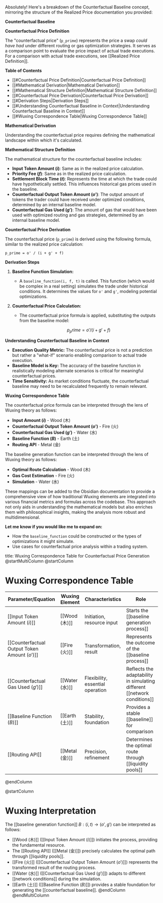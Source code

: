Absolutely!  Here's a breakdown of the Counterfactual Baseline concept, mirroring the structure of the Realized Price documentation you provided:

**Counterfactual Baseline**

**Counterfactual Price Definition**

The "counterfactual price" (`p_prime`) represents the price a swap *could have had* under different routing or gas optimization strategies. It serves as a comparison point to evaluate the price impact of actual trade executions. For a comparison with actual trade executions, see [[Realized Price Definition]].

**Table of Contents**

* [[#Counterfactual Price Definition|Counterfactual Price Definition]]
* [[#Mathematical Derivation|Mathematical Derivation]]
* [[#Mathematical Structure Definition|Mathematical Structure Definition]]
* [[#Counterfactual Price Derivation|Counterfactual Price Derivation]]
* [[#Derivation Steps|Derivation Steps]]
* [[#Understanding Counterfactual Baseline in Context|Understanding Counterfactual Baseline in Context]]
* [[#Wuxing Correspondence Table|Wuxing Correspondence Table]]

**Mathematical Derivation**

Understanding the counterfactual price requires defining the mathematical landscape within which it's calculated.

**Mathematical Structure Definition**

The mathematical structure for the counterfactual baseline includes:

* **Input Token Amount ($i$)**: Same as in the realized price calculation.
* **Priority Fee ($f$)**:  Same as in the realized price calculation.
* **Settlement Block Time ($t$)**: Represents the time at which the trade could have hypothetically settled. This influences historical gas prices used in the baseline.
* **Counterfactual Output Token Amount ($o'$)**: The output amount of tokens the trader could have received under optimized conditions, determined by an internal baseline model.
* **Counterfactual Gas Used ($g'$)**: The amount of gas that would have been used with optimized routing and gas strategies, determined by an internal baseline model.

**Counterfactual Price Derivation**

The counterfactual price (`p_prime`) is derived using the following formula, similar to the realized price calculation:

```
p_prime = o' / (i + g' + f)
```

**Derivation Steps**

1. **Baseline Function Simulation:**
   * A `baseline_function(i, f, t)` is called. This function (which would be complex in a real setting) simulates the trade under historical conditions. It determines the values for `o'` and `g'`, modeling potential optimizations.

2. **Counterfactual Price Calculation:**
   * The counterfactual price formula is applied, substituting the outputs from the baseline model:
     ```math
      p_prime = o' / (i + g' + f) 
      ```

**Understanding Counterfactual Baseline in Context**

* **Execution Quality Metric:**  The counterfactual price is not a prediction but rather a "what-if" scenario enabling comparison to actual trade execution.
* **Baseline Model is Key:** The accuracy of the baseline function in realistically modeling alternate scenarios is critical for meaningful counterfactual prices.
* **Time Sensitivity:** As market conditions fluctuate, the counterfactual baseline may need to be recalculated frequently to remain relevant.

**Wuxing Correspondence Table**

The counterfactual price formula can be interpreted through the lens of Wuxing theory as follows:

- **Input Amount ($i$)** - Wood (木)
- **Counterfactual Output Token Amount ($o'$)** - Fire (火)
- **Counterfactual Gas Used ($g'$)** - Water (水)
- **Baseline Function ($B$)** - Earth (土)
- **Routing API** - Metal (金)

The baseline generation function can be interpreted through the lens of Wuxing theory as follows:

- **Optimal Route Calculation** - Wood (木)
- **Gas Cost Estimation** - Fire (火)
- **Simulation** - Water (水)

These mappings can be added to the Obsidian documentation to provide a comprehensive view of how traditional Wuxing elements are integrated into various financial metrics and formulas across the codebase. This approach not only aids in understanding the mathematical models but also enriches them with philosophical insights, making the analysis more robust and multidimensional.

**Let me know if you would like me to expand on:**

* How the `baseline_function` could be constructed or the types of optimizations it might simulate.
* Use cases for counterfactual price analysis within a trading system. 

title: Wuxing Correspondence Table for Counterfactual Price Generation
@startMultiColumn
@startColumn
# Wuxing Correspondence Table
| Parameter/Equation | Wuxing Element | Characteristics | Role |
| --- | --- | --- | --- |
| [[Input Token Amount ($i$)]] | [[Wood (木)]] | Initiation, resource input | Starts the [[baseline generation process]] |
| [[Counterfactual Output Token Amount ($o'$)]] | [[Fire (火)]] | Transformation, result | Represents the outcome of the [[baseline process]] |
| [[Counterfactual Gas Used ($g'$)]] | [[Water (水)]] | Flexibility, essential operation | Reflects the adaptability in simulating different [[network conditions]] |
| [[Baseline Function ($B$)]] | [[Earth (土)]] | Stability, foundation | Provides a stable [[baseline]] for comparison |
| [[Routing API]] | [[Metal (金)]] | Precision, refinement | Determines the optimal route through [[liquidity pools]] |
@endColumn

@startColumn
# Wuxing Interpretation
The [[baseline generation function]] $B: (i, t) \rightarrow (o', g')$ can be interpreted as follows:

- [[Wood (木)]] ([[Input Token Amount ($i$)]]) initiates the process, providing the fundamental resource.
- The [[Routing API]] ([[Metal (金)]]) precisely calculates the optimal path through [[liquidity pools]].
- [[Fire (火)]] ([[Counterfactual Output Token Amount ($o'$)]]) represents the transformed result of the routing process.
- [[Water (水)]] ([[Counterfactual Gas Used ($g'$)]]) adapts to different [[network conditions]] during the simulation.
- [[Earth (土)]] ([[Baseline Function ($B$)]]) provides a stable foundation for generating the [[counterfactual baseline]].
@endColumn
@endMultiColumn

